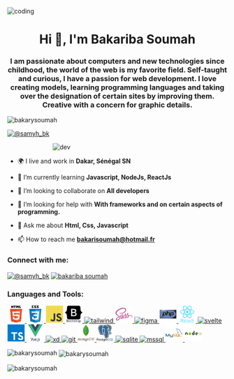 <img align="center" alt="coding" src="https://media-exp1.licdn.com/dms/image/C4D16AQGc6I6r5211aQ/profile-displaybackgroundimage-shrink_350_1400/0/1658892806614?e=1675296000&v=beta&t=6wXJOnuO0M_eQw9HC9FTJGRTlU8aeUXf84VAafbS15g">
<h1 align="center">Hi 👋, I'm Bakariba Soumah</h1> 
<h3 align="center">I am passionate about computers and new technologies since childhood, the world of the web is my favorite field. Self-taught and curious, I have a passion for web development. I love creating models, learning programming languages and taking over the designation of certain sites by improving them. Creative with a concern for graphic details.</h3>


<p align="left"> <img src="https://komarev.com/ghpvc/?username=bakarysoumah&label=Profile%20views&color=0e75b6&style=flat" alt="bakarysoumah" /> </p>

<p align="left"> <a href="https://twitter.com/@samyh_bk" target="blank"><img src="https://img.shields.io/twitter/follow/@samyh_bk?logo=twitter&style=for-the-badge" alt="@samyh_bk" /></a> </p>

<img align="right" alt="dev" width="400"  src="https://img.freepik.com/vecteurs-libre/site-web-developpement-web-ingenierie-programmation-codage-ecrans-interface-realite-augmentee-logiciel-programmation-ingenieur-projet-developpeur-conception-application-illustration-dessin-anime_107791-3863.jpg"><br>

- 🌍 I live and work in **Dakar, Sénégal SN**

- 🌱 I’m currently learning **Javascript, NodeJs, ReactJs**

- 👯 I’m looking to collaborate on **All developers**

- 🤝 I’m looking for help with **With frameworks and on certain aspects of programming.**

- 💬 Ask me about **Html, Css, Javascript**

- 📫 How to reach me **bakarisoumah@hotmail.fr**


<h3 align="left">Connect with me:</h3>
<p align="left">
<a href="https://twitter.com/@Samyh__Bk" target="blank"><img align="center" src="https://raw.githubusercontent.com/rahuldkjain/github-profile-readme-generator/master/src/images/icons/Social/twitter.svg" alt="@samyh_bk" height="30" width="40" /></a>
<a href="https://www.linkedin.com/in/bakariba-soumah/" target="blank"><img align="center" src="https://raw.githubusercontent.com/rahuldkjain/github-profile-readme-generator/master/src/images/icons/Social/linked-in-alt.svg" alt="bakariba soumah" height="30" width="40" /></a>

</p>

<h3 align="left">Languages and Tools:</h3>
<p align="left"> <a href="https://www.w3.org/html/" target="_blank" rel="noreferrer"> <img src="https://raw.githubusercontent.com/devicons/devicon/master/icons/html5/html5-original-wordmark.svg" alt="html5" width="40" height="40"/> </a> <a href="https://www.w3schools.com/css/" target="_blank" rel="noreferrer"> <img src="https://raw.githubusercontent.com/devicons/devicon/master/icons/css3/css3-original-wordmark.svg" alt="css3" width="40" height="40"/> </a> <a href="https://developer.mozilla.org/en-US/docs/Web/JavaScript" target="_blank" rel="noreferrer"> <img src="https://raw.githubusercontent.com/devicons/devicon/master/icons/javascript/javascript-original.svg" alt="javascript" width="40" height="40"/> </a> <a href="https://getbootstrap.com" target="_blank" rel="noreferrer"> <img src="https://raw.githubusercontent.com/devicons/devicon/master/icons/bootstrap/bootstrap-plain-wordmark.svg" alt="bootstrap" width="40" height="40"/> </a> <a href="https://tailwindcss.com/" target="_blank" rel="noreferrer"> <img src="https://www.vectorlogo.zone/logos/tailwindcss/tailwindcss-icon.svg" alt="tailwind" width="40" height="40"/> </a> <a href="https://sass-lang.com" target="_blank" rel="noreferrer"> <img src="https://raw.githubusercontent.com/devicons/devicon/master/icons/sass/sass-original.svg" alt="sass" width="40" height="40"/> </a> <a href="https://www.figma.com/" target="_blank" rel="noreferrer"> <img src="https://www.vectorlogo.zone/logos/figma/figma-icon.svg" alt="figma" width="40" height="40"/> </a>  <a href="https://www.php.net" target="_blank" rel="noreferrer"> <img src="https://raw.githubusercontent.com/devicons/devicon/master/icons/php/php-original.svg" alt="php" width="40" height="40"/> </a>  <a href="https://reactjs.org/" target="_blank" rel="noreferrer"> <img src="https://raw.githubusercontent.com/devicons/devicon/master/icons/react/react-original-wordmark.svg" alt="react" width="40" height="40"/> </a> <a href="https://svelte.dev" target="_blank" rel="noreferrer"> <img src="https://upload.wikimedia.org/wikipedia/commons/1/1b/Svelte_Logo.svg" alt="svelte" width="40" height="40"/> </a>  <a href="https://www.typescriptlang.org/" target="_blank" rel="noreferrer"> <img src="https://raw.githubusercontent.com/devicons/devicon/master/icons/typescript/typescript-original.svg" alt="typescript" width="40" height="40"/> </a> <a href="https://vuejs.org/" target="_blank" rel="noreferrer"> <img src="https://raw.githubusercontent.com/devicons/devicon/master/icons/vuejs/vuejs-original-wordmark.svg" alt="vuejs" width="40" height="40"/> </a> <a href="https://www.adobe.com/products/xd.html" target="_blank" rel="noreferrer"> <img src="https://cdn.worldvectorlogo.com/logos/adobe-xd.svg" alt="xd" width="40" height="40"/> </a> <a href="https://git-scm.com/" target="_blank" rel="noreferrer"> <img src="https://www.vectorlogo.zone/logos/git-scm/git-scm-icon.svg" alt="git" width="40" height="40"/> </a> <a href="https://www.mongodb.com/" target="_blank" rel="noreferrer"> <img src="https://raw.githubusercontent.com/devicons/devicon/master/icons/mongodb/mongodb-original-wordmark.svg" alt="mongodb" width="40" height="40"/> </a> <a href="https://www.postgresql.org" target="_blank" rel="noreferrer"> <img src="https://raw.githubusercontent.com/devicons/devicon/master/icons/postgresql/postgresql-original-wordmark.svg" alt="postgresql" width="40" height="40"/> </a> <a href="https://www.sqlite.org/" target="_blank" rel="noreferrer"> <img src="https://www.vectorlogo.zone/logos/sqlite/sqlite-icon.svg" alt="sqlite" width="40" height="40"/> </a> <a href="https://www.microsoft.com/en-us/sql-server" target="_blank" rel="noreferrer"> <img src="https://www.svgrepo.com/show/303229/microsoft-sql-server-logo.svg" alt="mssql" width="40" height="40"/> </a> <a href="https://www.mysql.com/" target="_blank" rel="noreferrer"> <img src="https://raw.githubusercontent.com/devicons/devicon/master/icons/mysql/mysql-original-wordmark.svg" alt="mysql" width="40" height="40"/> </a> <a href="https://nodejs.org" target="_blank" rel="noreferrer"> <img src="https://raw.githubusercontent.com/devicons/devicon/master/icons/nodejs/nodejs-original-wordmark.svg" alt="nodejs" width="40" height="40"/> </a> </p>

<p><img align="left" src="https://github-readme-stats.vercel.app/api/top-langs?username=bakarysoumah&show_icons=true&locale=en&layout=compact" alt="bakarysoumah" /></p>

<p>&nbsp;<img align="center" src="https://github-readme-stats.vercel.app/api?username=bakarysoumah&show_icons=true&locale=en" alt="bakarysoumah" /></p>

<p><img align="center" src="https://github-readme-streak-stats.herokuapp.com/?user=bakarysoumah&" alt="bakarysoumah" /></p> 
